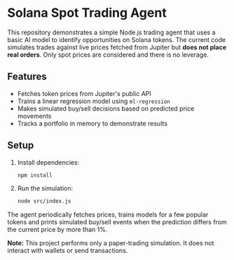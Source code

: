 # Solana Spot Trading Agent

This repository demonstrates a simple Node.js trading agent that uses a basic AI model to identify opportunities on Solana tokens. The current code simulates trades against live prices fetched from Jupiter but **does not place real orders**. Only spot prices are considered and there is no leverage.

## Features

- Fetches token prices from Jupiter's public API
- Trains a linear regression model using `ml-regression`
- Makes simulated buy/sell decisions based on predicted price movements
- Tracks a portfolio in memory to demonstrate results

## Setup

1. Install dependencies:
   ```bash
   npm install
   ```
2. Run the simulation:
   ```bash
   node src/index.js
   ```

The agent periodically fetches prices, trains models for a few popular tokens and prints simulated buy/sell events when the prediction differs from the current price by more than 1%.

**Note:** This project performs only a paper-trading simulation. It does not interact with wallets or send transactions.
